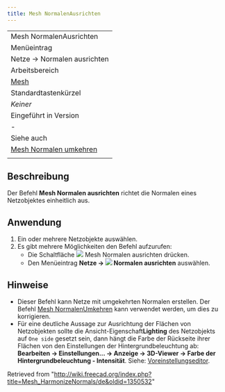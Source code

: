 ```yaml
---
title: Mesh NormalenAusrichten
---
```


|                                                                      |
| -------------------------------------------------------------------- |
| Mesh NormalenAusrichten                                              |
| Menüeintrag                                                          |
| Netze → Normalen ausrichten                                          |
| Arbeitsbereich                                                       |
| [Mesh](/Mesh_Workbench/de "Mesh Workbench/de")                       |
| Standardtastenkürzel                                                 |
| _Keiner_                                                             |
| Eingeführt in Version                                                |
| -                                                                    |
| Siehe auch                                                           |
| [Mesh Normalen umkehren](/Mesh_FlipNormals/de "Mesh FlipNormals/de") |
|                                                                      |

## Beschreibung

Der Befehl **Mesh Normalen ausrichten** richtet die Normalen eines Netzobjektes einheitlich aus.

## Anwendung

1. Ein oder mehrere Netzobjekte auswählen.
2. Es gibt mehrere Möglichkeiten den Befehl aufzurufen:
   - Die Schaltfläche ![](/images/Mesh_HarmonizeNormals.svg) Mesh Normalen ausrichten drücken.
   - Den Menüeintrag **Netze → ![](/images/Mesh_HarmonizeNormals.svg) Normalen ausrichten** auswählen.

## Hinweise

- Dieser Befehl kann Netze mit umgekehrten Normalen erstellen. Der Befehl [Mesh NormalenUmkehren](/Mesh_FlipNormals/de "Mesh FlipNormals/de") kann verwendet werden, um dies zu korrigieren.
- Für eine deutliche Aussage zur Ausrichtung der Flächen von Netzobjekten sollte die Ansicht-Eigenschaft**Lighting** des Netzobjekts auf `One side` gesetzt sein, dann hängt die Farbe der Rückseite ihrer Flächen von den Einstellungen der Hintergrundbeleuchtung ab: **Bearbeiten → Einstellungen... → Anzeige → 3D-Viewer → Farbe der Hintergrundbeleuchtung - Intensität**. Siehe: [Voreinstellungseditor](/Preferences_Editor/de#3D-Viewer "Preferences Editor/de").

Retrieved from "<http://wiki.freecad.org/index.php?title=Mesh_HarmonizeNormals/de&oldid=1350532>"
